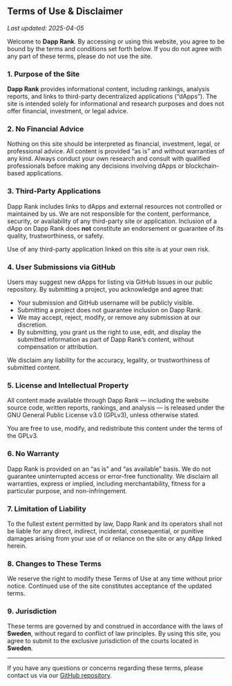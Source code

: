## Terms of Use & Disclaimer  
*Last updated: 2025-04-05*

Welcome to **Dapp Rank**. By accessing or using this website, you agree to be bound by the terms and conditions set forth below. If you do not agree with any part of these terms, please do not use the site.


### 1. Purpose of the Site  
**Dapp Rank** provides informational content, including rankings, analysis reports, and links to third-party decentralized applications (“dApps”). The site is intended solely for informational and research purposes and does not offer financial, investment, or legal advice.


### 2. No Financial Advice  
Nothing on this site should be interpreted as financial, investment, legal, or professional advice. All content is provided “as is” and without warranties of any kind. Always conduct your own research and consult with qualified professionals before making any decisions involving dApps or blockchain-based applications.


### 3. Third-Party Applications  
Dapp Rank includes links to dApps and external resources not controlled or maintained by us. We are not responsible for the content, performance, security, or availability of any third-party site or application. Inclusion of a dApp on Dapp Rank does **not** constitute an endorsement or guarantee of its quality, trustworthiness, or safety.

Use of any third-party application linked on this site is at your own risk.


### 4. User Submissions via GitHub  
Users may suggest new dApps for listing via GitHub Issues in our public repository. By submitting a project, you acknowledge and agree that:

- Your submission and GitHub username will be publicly visible.  
- Submitting a project does not guarantee inclusion on Dapp Rank.  
- We may accept, reject, modify, or remove any submission at our discretion.  
- By submitting, you grant us the right to use, edit, and display the submitted information as part of Dapp Rank’s content, without compensation or attribution.

We disclaim any liability for the accuracy, legality, or trustworthiness of submitted content.


### 5. License and Intellectual Property  
All content made available through Dapp Rank — including the website source code, written reports, rankings, and analysis — is released under the GNU General Public License v3.0 (GPLv3), unless otherwise stated.

You are free to use, modify, and redistribute this content under the terms of the GPLv3.


### 6. No Warranty  
Dapp Rank is provided on an “as is” and “as available” basis. We do not guarantee uninterrupted access or error-free functionality. We disclaim all warranties, express or implied, including merchantability, fitness for a particular purpose, and non-infringement.


### 7. Limitation of Liability  
To the fullest extent permitted by law, Dapp Rank and its operators shall not be liable for any direct, indirect, incidental, consequential, or punitive damages arising from your use of or reliance on the site or any dApp linked herein.


### 8. Changes to These Terms  
We reserve the right to modify these Terms of Use at any time without prior notice. Continued use of the site constitutes acceptance of the updated terms.


### 9. Jurisdiction  
These terms are governed by and construed in accordance with the laws of **Sweden**, without regard to conflict of law principles. By using this site, you agree to submit to the exclusive jurisdiction of the courts located in **Sweden**.

---

If you have any questions or concerns regarding these terms, please contact us via our [GitHub repository](https://github.com/stigmergic-org/dapprank).
